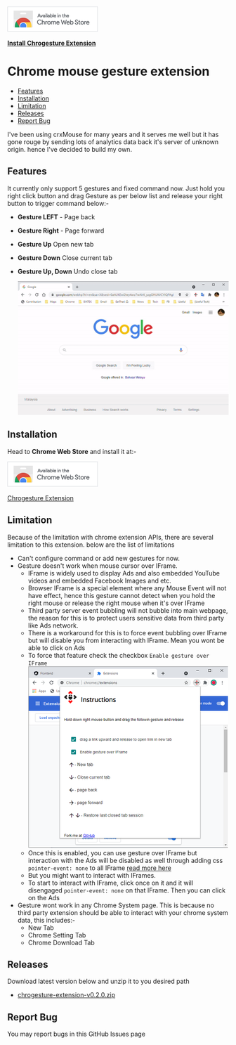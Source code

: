[<img src="assets/chrom-web-store-logo.png" alt="angular-logo" />](https://chrome.google.com/webstore/detail/chrogesture-extension/cgoppdmnkpkomnommdffmaeckjomoebo)

[**Install Chrogesture Extension**](https://chrome.google.com/webstore/detail/chrogesture-extension/cgoppdmnkpkomnommdffmaeckjomoebo)

# Chrome mouse gesture extension

- [Features](#Features)
- [Installation](#Installation)
- [Limitation](#LIMITATION)
- [Releases](#Releases)
- [Report Bug](#Report-Bug)

I've been using crxMouse for many years and it serves me well but it has gone rouge by sending lots of analytics data back it's server of unknown origin. hence I've decided to build my own.

## Features

It currently only support 5 gestures and fixed command now. Just hold you right click button and drag Gesture as per below list and release your right button to trigger command below:-

- **Gesture LEFT** - Page back
- **Gesture Right** - Page forward
- **Gesture Up** Open new tab
- **Gesture Down** Close current tab
- **Gesture Up, Down** Undo close tab

  <img src="assets/chrogesture-in-action.gif" alt="angular-logo" width="600px" />

## Installation

Head to **Chrome Web Store** and install it at:-

[<img src="assets/chrom-web-store-logo.png" alt="angular-logo" />](https://chrome.google.com/webstore/detail/chrogesture-extension/cgoppdmnkpkomnommdffmaeckjomoebo)

[Chrogesture Extension](https://chrome.google.com/webstore/detail/chrogesture-extension/cgoppdmnkpkomnommdffmaeckjomoebo)

## Limitation

Because of the limitation with chrome extension APIs, there are several limitation to this extension. below are the list of limitations

- Can't configure command or add new gestures for now.
- Gesture doesn't work when mouse cursor over IFrame.
  - IFrame is widely used to display Ads and also embedded YouTube videos and embedded Facebook Images and etc.
  - Browser IFrame is a special element where any Mouse Event will not have effect, hence this gesture cannot detect when you hold the right mouse or release the right mouse when it's over IFrame
  - Third party server event bubbling will not bubble into main webpage, the reason for this is to protect users sensitive data from third party like Ads network.
  - There is a workaround for this is to force event bubbling over IFrame but will disable you from interacting with IFrame. Mean you wont be able to click on Ads
  - To force that feature check the checkbox `Enable gesture over IFrame` <img src="assets\pop-up-options.png" alt="angular-logo" width="455px" />
  - Once this is enabled, you can use gesture over IFrame but interaction with the Ads will be disabled as well through adding css `pointer-event: none` to all IFrame [read more here](https://developer.mozilla.org/en-US/docs/Web/CSS/pointer-events)
  - But you might want to interact with IFrames.
  - To start to interact with IFrame, click once on it and it will disengaged `pointer-event: none` on that IFrame. Then you can click on the Ads
- Gesture wont work in any Chrome System page. This is because no third party extension should be able to interact with your chrome system data, this includes:-
  - New Tab
  - Chrome Setting Tab
  - Chrome Download Tab

## Releases

Download latest version below and unzip it to you desired path

- [chrogesture-extension-v0.2.0.zip](/releases/chrogesture-extension-v0.2.0.zip)

## Report Bug

You may report bugs in this GitHub Issues page
